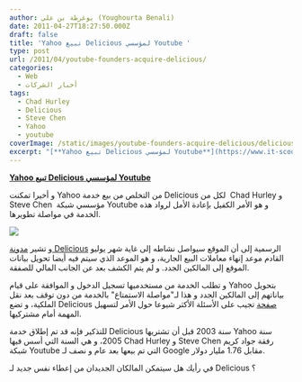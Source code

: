 ```yaml
---
author: يوغرطة بن علي (Youghourta Benali)
date: 2011-04-27T18:27:50.000Z
draft: false
title: 'Yahoo تبيع Delicious لمؤسسي Youtube '
type: post
url: /2011/04/youtube-founders-acquire-delicious/
categories:
  - Web
  - أخبار الشركات
tags:
  - Chad Hurley
  - Delicious
  - Steve Chen
  - Yahoo
  - youtube
coverImage: /static/images/youtube-founders-acquire-delicious/delicious-logo.jpg
excerpt: "[**Yahoo تبيع Delicious لمؤسسي Youtube**](https://www.it-scoop.com/2011/04/youtube-founders-acquire-delicious)\n\nو أخيرا تمكنت Yahoo من التخلص من بيع خدمة Delicious لكل من \_Chad Hurley\_و Steve Chen \_مؤسسي شبكة Youtube و هو الأمر الكفيل بإعادة الأمل لرواد هذه الخدمة في مواصلة تطويرها.\n\n\n\nو تشير [مدونة Delicious](http://blog.delicious.com/) الرسمية إلى"
---
```

[**Yahoo تبيع Delicious لمؤسسي Youtube**](https://www.it-scoop.com/2011/04/youtube-founders-acquire-delicious)

و أخيرا تمكنت Yahoo من التخلص من بيع خدمة Delicious لكل من  Chad Hurley و Steve Chen  مؤسسي شبكة Youtube و هو الأمر الكفيل بإعادة الأمل لرواد هذه الخدمة في مواصلة تطويرها.

![](/static/images/youtube-founders-acquire-delicious/delicious-logo.jpg)

و تشير [مدونة Delicious](http://blog.delicious.com/) الرسمية إلى أن الموقع سيواصل نشاطه إلى غاية شهر يوليو القادم موعد إنهاء معاملات البيع الجارية، و هو الموعد الذي سيتم فيه أيضا تحويل بيانات الموقع إلى المالكين الجدد. و لم يتم الكشف بعد عن الجانب المالي للصفقة.

و تطلب الخدمة من مستخدميها تسجيل الدخول و الموافقة على قيام Yahoo بتحويل بياناتهم إلى المالكين الجدد و هذا لـ"مواصلة الاستمتاع" بالخدمة من دون توقف بعد نقل الملكية، و تضع Delicious [صفحة](http://www.delicious.com/help/transition) تجيب على الأسئلة الأكثر شيوعا حول الأمر لتسهيل المهمة أمام مشتركيها.

للتذكير فإنه قد تم إطلاق خدمة Delicious سنة 2003 قبل أن تشتريها Yahoo سنة 2005، و هي السنة التي أسس فيها Chad Hurley و Steve Chen رفقة جواد كريم شبكة Youtube التي تم بيعها بعد عام و نصف لـ Google مقابل 1.76 مليار دولار.

في رأيك هل سيتمكن المالكان الجديدان من إعطاء نفس جديد لـ Delicious ؟
